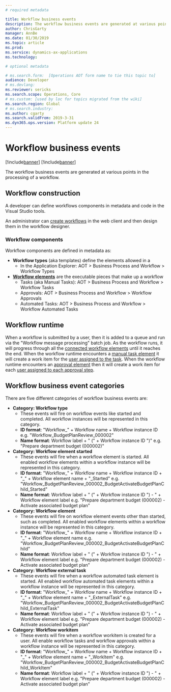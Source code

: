 ```yaml
---
# required metadata

title: Workflow business events
description: The workflow business events are generated at various points in the processing of a workflow.
author: ChrisGarty
manager: AnnBe
ms.date: 01/30/2019
ms.topic: article
ms.prod: 
ms.service: dynamics-ax-applications
ms.technology: 

# optional metadata

# ms.search.form:  [Operations AOT form name to tie this topic to]
audience: Developer
# ms.devlang: 
ms.reviewer: sericks
ms.search.scope: Operations, Core
# ms.custom: [used by loc for topics migrated from the wiki]
ms.search.region: Global 
# ms.search.industry: 
ms.author: cgarty
ms.search.validFrom: 2019-3-31
ms.dyn365.ops.version: Platform update 24
---
```


# Workflow business events
[!include[banner](../includes/banner.md)]
[!include[banner](../includes/preview-banner.md)]

The workflow business events are generated at various points in the processing of a workflow.   

## Workflow construction

A developer can define workflows components in metadata and code in the Visual Studio tools.

An administrator can [create workflows](../../fin-and-ops/organization-administration/create-workflow.md) in the web client and then design them in the workflow designer.

### Workflow components
Workflow components are defined in metadata as:
- **Workflow types** (aka templates) define the elements allowed in a 
     - In the Application Explorer: AOT > Business Process and Workflow > Workflow Types 
- **[Workflow elements](../../fin-and-ops/organization-administration/workflow-elements.md)** are the executable pieces that make up a workflow
     - Tasks (aka Manual Tasks): AOT > Business Process and Workflow > Workflow Tasks
     - Approvals: AOT > Business Process and Workflow > Workflow Approvals
     - Automated Tasks: AOT > Business Process and Workflow > Workflow Automated Tasks

## Workflow runtime
When a workflow is submitted by a user, then it is added to a queue and run via the "Workflow message processing" batch job. As the workflow runs, it will progress through all the [connected workflow elements](../../fin-and-ops/organization-administration/create-workflow.md#connect-the-elements) until it reaches the end. When the workflow runtime encounters a [manual task element](../../fin-and-ops/organization-administration/workflow-elements.md#manual-task) it will create a work item for the [user assigned to the task](../../fin-and-ops/organization-administration/configure-manual-task-workflow.md#assign-the-task). When the workflow runtime encounters an [approval element](../../fin-and-ops/organization-administration/workflow-elements.md#approval-processes) then it will create a work item for each [user assigned to each approval step](../../fin-and-ops/organization-administration/configure-approval-step-workflow.md#assign-the-approval-step).

## Workflow business event categories

There are five different categories of workflow business events are: 
- **Category: Workflow type** 
     - These events will fire on workflow events like started and completed. All workflow instances will be represented in this category.
     - **ID format**: "Workflow_" + Workflow name + Workflow instance ID e.g. "Workflow_BudgetPlanReview_000002"
     - **Name format**: Workflow label + " (" + Workflow instance ID ")" e.g. "Prepare department budget (000002)"
- **Category: Workflow element started**
     - These events will fire when a workflow element is started. All enabled workflow elements within a workflow instance will be represented in this category. 
     - **ID format**: "Workflow_" + Workflow name + Workflow instance ID + "_" + Workflow element name + "_Started" e.g. "Workflow_BudgetPlanReview_000002_BudgetActivateBudgetPlanChild_Started"
     - **Name format**: Workflow label + " (" + Workflow instance ID ") - " + Workflow element label e.g. "Prepare department budget (000002) - Activate associated budget plan"
- **Category: Workflow element**
     - These events will fire on workflow element events other than started, such as completed. All enabled workflow elements within a workflow instance will be represented in this category. 
     - **ID format**: "Workflow_" + Workflow name + Workflow instance ID + "_" + Workflow element name e.g. "Workflow_BudgetPlanReview_000002_BudgetActivateBudgetPlanChild"
     - **Name format**: Workflow label + " (" + Workflow instance ID ") - " + Workflow element label e.g. "Prepare department budget (000002) - Activate associated budget plan"
- **Category: Workflow external task** 
     - These events will fire when a workflow automated task element is started. All enabled workflow automated task elements within a workflow instance will be represented in this category. 
     - **ID format**: "Workflow_" + Workflow name + Workflow instance ID + "_" + Workflow element name + "_ExternalTask" e.g. "Workflow_BudgetPlanReview_000002_BudgetActivateBudgetPlanChild_ExternalTask"
     - **Name format**: Workflow label + " (" + Workflow instance ID ") - " + Workflow element label e.g. "Prepare department budget (000002) - Activate associated budget plan"
- **Category: Workflow workitem**
     - These events will fire when a workflow workitem is created for a user. All enable workflow tasks and workflow approvals within a workflow instance will be represented in this category. 
     - **ID format**: "Workflow_" + Workflow name + Workflow instance ID + "_" + Workflow element name + "_WorkItem" e.g. "Workflow_BudgetPlanReview_000002_BudgetActivateBudgetPlanChild_WorkItem"
     - **Name format**: Workflow label + " (" + Workflow instance ID ") - " + Workflow element label e.g. "Prepare department budget (000002) - Activate associated budget plan"
